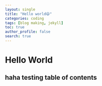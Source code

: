 ```yaml
---
layout: single
title: "Hello world😄"
categories: coding
tags: [blog making, jekyll]
toc: true
author_profile: false
search: true
---
```


# Hello World
## haha testing table of contents

